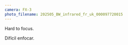```yaml
---
camera: FX-3
photo_filename: 202505_BW_infrared_fr_uk_000097720015
---
```


Hard to focus.

Difícil enfocar.

